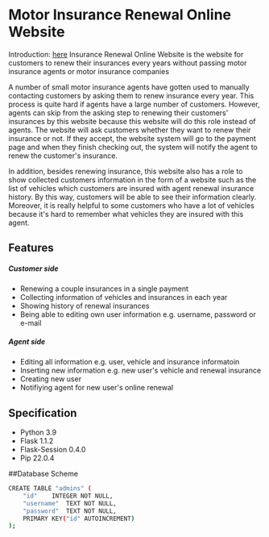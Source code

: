 # Motor Insurance Renewal Online Website
Introduction: [here](https://www.youtube.com/watch?v=oIk2hTPxFqs "here")
Insurance Renewal Online Website is the website for customers to renew their insurances every years without passing motor insurance agents or motor insurance companies

A number of small motor insurance agents have gotten used to manually contacting customers by asking them to renew insurance every year. This process is quite hard if agents have a large number of customers. However, agents can skip from the asking step to renewing their customers' insurances by this website because this website will do this role instead of agents. The website will ask customers whether they want to renew their insurance or not. If they accept, the website system will go to the payment page and when they finish checking out, the system will notify the agent to renew the customer's insurance.

In addition, besides renewing insurance, this website also has a role to show collected customers information in the form of a website  such as the list of vehicles  which customers are insured with agent renewal insurance history. By this way, customers will be able to see their information clearly. Moreover, it is really helpful to some customers who have a lot of vehicles because it's hard to remember what vehicles they are insured with this agent.


## Features
##### Customer side
- Renewing a couple insurances in a single payment
- Collecting information of vehicles and insurances in each year
- Showing history of renewal insurances
- Being able to editing own user information e.g. username, password or e-mail

##### Agent side
- Editing all information e.g.  user, vehicle and insurance informatoin
- Inserting new information e.g. new user's vehicle and renewal insurance
- Creating new user
- Notifiying agent for new user's online renewal

## Specification
- Python 3.9
- Flask 1.1.2
- Flask-Session 0.4.0
- Pip 22.0.4

##Database Scheme
```sh
CREATE TABLE "admins" (
	"id"	INTEGER NOT NULL,
	"username"	TEXT NOT NULL,
	"password"	TEXT NOT NULL,
	PRIMARY KEY("id" AUTOINCREMENT)
);
```
